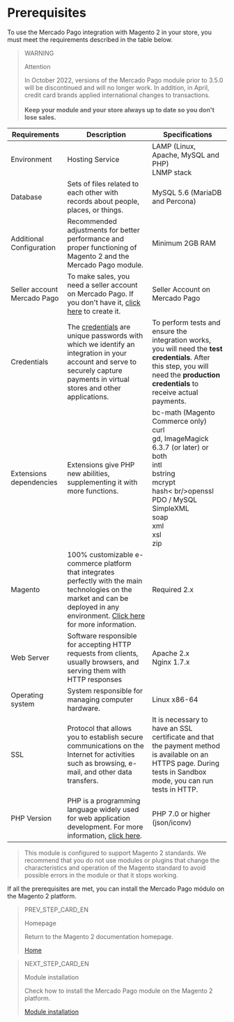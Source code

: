 # Prerequisites

To use the Mercado Pago integration with Magento 2 in your store, you must meet the requirements described in the table below.

> WARNING
>
> Attention
>
> In October 2022, versions of the Mercado Pago module prior to 3.5.0 will be discontinued and will no longer work. In addition, in April, credit card brands applied international changes to transactions.
> </br><br/>
> **Keep your module and your store always up to date so you don't lose sales.**

| Requirements | Description | Specifications |
| --- | --- | --- |
| Environment | Hosting Service | LAMP (Linux, Apache, MySQL and PHP)<br/>LNMP stack |
| Database | Sets of files related to each other with records about people, places, or things. | MySQL 5.6 (MariaDB and Percona) |
| Additional Configuration | Recommended adjustments for better performance and proper functioning of Magento 2 and the Mercado Pago module. | Minimum 2GB RAM |
| Seller account Mercado Pago | To make sales, you need a seller account on Mercado Pago. If you don't have it, [click here](https://www.mercadopago[FAKER][URL][DOMAIN]/hub/registration/landing) to create it.| Seller Account on Mercado Pago |
| Credentials | The [credentials](/developers/en/guides/additional-content/credentials/credentials) are unique passwords with which we identify an integration in your account and serve to securely capture payments in virtual stores and other applications. | To perform tests and ensure the integration works, you will need the **test credentials**. After this step, you will need the **production credentials** to receive actual payments. |
| Extensions dependencies | Extensions give PHP new abilities, supplementing it with more functions. | bc-math (Magento Commerce only)<br/>curl<br/>gd, ImageMagick 6.3.7 (or later) or both<br/>intl<br/>bstring<br/>mcrypt<br/>hash< br/>openssl<br/>PDO / MySQL<br/>SimpleXML<br/>soap<br/>xml <br/>xsl<br/>zip<br/> |
| Magento | 100% customizable e-commerce platform that integrates perfectly with the main technologies on the market and can be deployed in any environment. [Click here](https://business.adobe.com/br/products/magento/magento-commerce.html) for more information.| Required 2.x |
| Web Server | Software responsible for accepting HTTP requests from clients, usually browsers, and serving them with HTTP responses | Apache 2.x<br/>Nginx 1.7.x |
| Operating system | System responsible for managing computer hardware. | Linux x86-64 |
| SSL | Protocol that allows you to establish secure communications on the Internet for activities such as browsing, e-mail, and other data transfers. | It is necessary to have an SSL certificate and that the payment method is available on an HTTPS page. During tests in Sandbox mode, you can run tests in HTTP. |
| PHP Version | PHP is a programming language widely used for web application development. For more information, [click here](https://www.php.net/). | PHP 7.0 or higher (json/iconv) |

> This module is configured to support Magento 2 standards. We recommend that you do not use modules or plugins that change the characteristics and operation of the Magento standard to avoid possible errors in the module or that it stops working.

If all the prerequisites are met, you can install the Mercado Pago módulo on the Magento 2 platform.

> PREV_STEP_CARD_EN
>
> Homepage
>
> Return to the Magento 2 documentation homepage.
>
> [Home](/developers/en/docs/magento-two/landing)

> NEXT_STEP_CARD_EN
>
> Module installation
>
> Check how to install the Mercado Pago module on the Magento 2 platform.
>
> [Module installation](/developers/en/docs/magento-two/installation)